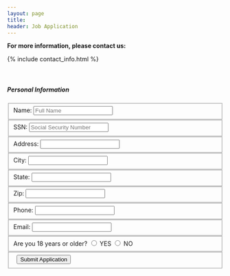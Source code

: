 ```yaml
---
layout: page
title:
header: Job Application
---
```


<link rel="stylesheet" href="https://maxcdn.bootstrapcdn.com/font-awesome/4.5.0/css/font-awesome.min.css">

**For more information, please contact us:**

{% include contact_info.html %}

<div style="height:20px"></div>

<form class="cc-Form" action="https://getsimpleform.com/messages?form_api_token=b2d25a5f8b0f1aedda55760f4627bc37" method="post">
  <input type='hidden' name='redirect_to' value='http://{{ site.host }}/pages/job-application-thanks.html' />
  <h5>Personal Information</h5>
  <fieldset>
    <label for="name">Name:</label>
    <input type="text" id="name" name="name" placeholder="Full Name" />
  </fieldset>
  <fieldset>
    <label for="ssn">SSN:</label>
    <input type="text" id="ssn" name="ssn" placeholder="Social Security Number" />
  </fieldset>
  <fieldset>
    <label for="address">Address:</label>
    <input type="text" id="address" name="address" />
  </fieldset>
  <fieldset>
    <label for="city">City:</label>
    <input type="text" id="city" name="city" />
  </fieldset>
  <fieldset>
    <label for="state">State:</label>
    <input type="text" id="state" name="state" />
  </fieldset>
  <fieldset>
    <label for="zip">Zip:</label>
    <input type="text" id="zip" name="zip" />
  </fieldset>
  <fieldset>
    <label for="phone">Phone:</label>
    <input type="text" id="phone" name="phone" />
  </fieldset>
  <fieldset>
    <label for="email">Email:</label>
    <input type="text" id="email" name="email" />
  </fieldset>

  <fieldset class="cc-fieldsetLabeless">
    <span>Are you 18 years or older?</span>
    <input id="older18-yes" name="older18" type="radio" value="yes">
    <label for="older18-yes" class="cc-radioLabel">YES</label>
    <input id="older18-no" name="older18" type="radio" value="no">
    <label for="older18-no" class="cc-radioLabel">NO</label>
  </fieldset>

  <!--
  <fieldset class="cc-fieldsetLabeless">
    <input id="older18" class="checkbox-custom" name="older18" type="checkbox">
    <label for="older18" class="cc-checkboxLabel">
      Are you 18 years or older?
    </label>
  </fieldset>
  -->









  <fieldset>
    <label>&nbsp;</label>
    <input type="submit" value="Submit Application" />
  </fieldset>

</form>



